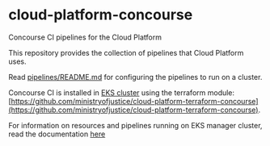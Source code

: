 # cloud-platform-concourse

Concourse CI pipelines for the Cloud Platform

This repository provides the collection of pipelines that Cloud Platform uses.

Read [pipelines/README.md](pipelines/README.md) for configuring the pipelines to run on a cluster.

 Concourse CI is installed in [EKS cluster](https://github.com/ministryofjustice/cloud-platform-infrastructure/tree/main/terraform/cloud-platform-eks) using the terraform module: [https://github.com/ministryofjustice/cloud-platform-terraform-concourse](https://github.com/ministryofjustice/cloud-platform-terraform-concourse). 
 
 For information on resources and pipelines running on EKS manager cluster, read the documentation [here](pipelines/manager/main/README.md)

